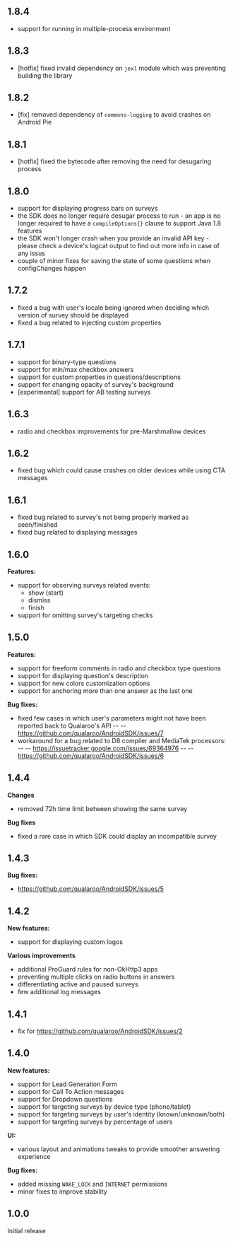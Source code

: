 ## 1.8.4
- support for running in multiple-process environment

## 1.8.3
- [hotfix] fixed invalid dependency on `jexl` module which was preventing building the library

## 1.8.2
- [fix] removed dependency of `commons-logging` to avoid crashes on Android Pie

## 1.8.1
- [hotfix] fixed the bytecode after removing the need for desugaring process

## 1.8.0
- support for displaying progress bars on surveys
- the SDK does no longer require desugar process to run - an app is no longer required to have a `compileOptions{}` clause to support Java 1.8 features
- the SDK won't longer crash when you provide an invalid API key - please check a device's logcat output to find out more info in case of any issus 
- couple of minor fixes for saving the state of some questions when configChanges happen

## 1.7.2
- fixed a bug with user's locale being ignored when deciding which version of survey should be displayed
- fixed a bug related to injecting custom properties

## 1.7.1
- support for binary-type questions
- support for min/max checkbox answers
- support for custom properties in questions/descriptions
- support for changing opacity of survey's background
- [experimental] support for AB testing surveys

## 1.6.3
- radio and checkbox improvements for pre-Marshmallow devices

## 1.6.2
- fixed bug which could cause crashes on older devices while using CTA messages

## 1.6.1
- fixed bug related to survey's not being properly marked as seen/finished
- fixed bug related to displaying messages

## 1.6.0
**Features:**
- support for observing surveys related events:
  - show (start)
  - dismiss
  - finish
- support for omitting survey's targeting checks

## 1.5.0
**Features:**
- support for freeform comments in radio and checkbox type questions
- support for displaying question's description
- support for new colors customization options
- support for anchoring more than one answer as the last one

**Bug fixes:**
- fixed few cases in which user's parameters might not have been reported back to Qualaroo's API
-- -- https://github.com/qualaroo/AndroidSDK/issues/7
- workaround for a bug related to D8 compiler and MediaTek processors:
-- -- https://issuetracker.google.com/issues/69364976
-- -- https://github.com/qualaroo/AndroidSDK/issues/6

## 1.4.4
**Changes**
- removed 72h time limit between showing the same survey

**Bug fixes**
- fixed a rare case in which SDK could display an incompatible survey

## 1.4.3
**Bug fixes:**
- https://github.com/qualaroo/AndroidSDK/issues/5

## 1.4.2
**New features:**
- support for displaying custom logos

**Various improvements**
- additional ProGuard rules for non-OkHttp3 apps
- preventing multiple clicks on radio buttons in answers
- differentiating active and paused surveys
- few additional log messages

## 1.4.1
- fix for https://github.com/qualaroo/AndroidSDK/issues/2

## 1.4.0
**New features:**
- support for Lead Generation Form
- support for Call To Action messages
- support for Dropdown questions
- support for targeting surveys by device type (phone/tablet)
- support for targeting surveys by user's identity (known/unknown/both)
- support for targeting surveys by percentage of users

**UI:**
- various layout and animations tweaks to provide smoother answering experience

**Bug fixes:**
- added missing `WAKE_LOCK` and `INTERNET` permissions
- minor fixes to improve stability

## 1.0.0
Initial release
